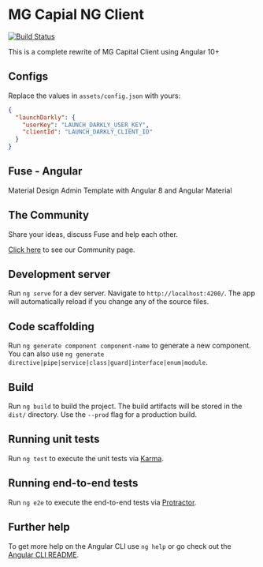 # MG Capial NG Client

[![Build Status](https://dev.azure.com/axzes/mgcap-client/_apis/build/status/axzes.mgcap-client?branchName=master)](https://dev.azure.com/axzes/mgcap-client/_build/latest?definitionId=27&branchName=master)

This is a complete rewrite of MG Capital Client using Angular 10+

## Configs

Replace the values in `assets/config.json` with yours:

```json
{
  "launchDarkly": {
    "userKey": "LAUNCH_DARKLY_USER_KEY",
    "clientId": "LAUNCH_DARKLY_CLIENT_ID"
  }
}
```

## Fuse - Angular

Material Design Admin Template with Angular 8 and Angular Material

## The Community

Share your ideas, discuss Fuse and help each other.

[Click here](http://fusetheme.com/community) to see our Community page.

## Development server

Run `ng serve` for a dev server. Navigate to `http://localhost:4200/`. The app will automatically reload if you change any of the source files.

## Code scaffolding

Run `ng generate component component-name` to generate a new component. You can also use `ng generate directive|pipe|service|class|guard|interface|enum|module`.

## Build

Run `ng build` to build the project. The build artifacts will be stored in the `dist/` directory. Use the `--prod` flag for a production build.

## Running unit tests

Run `ng test` to execute the unit tests via [Karma](https://karma-runner.github.io).

## Running end-to-end tests

Run `ng e2e` to execute the end-to-end tests via [Protractor](http://www.protractortest.org/).

## Further help

To get more help on the Angular CLI use `ng help` or go check out the [Angular CLI README](https://github.com/angular/angular-cli/blob/master/README.md).

